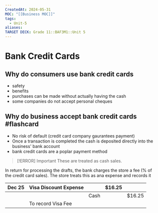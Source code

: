 ```yaml
---
CreatedAt: 2024-05-31
MOC: "[[Business MOC]]"
tags:
  - Unit-5
aliases: 
TARGET DECK: Grade 11::BAF3M1::Unit 5
---
```


# Bank Credit Cards

## Why do consumers use bank credit cards
- safety
- benefits
- purchases can be made without actually having the cash
- some companies do not accept personal cheques

## Why do business accept bank credit cards #flashcard 
- No risk of default (credit card company gaurantees payment)
- Once a transaction is completed the cash is deposited directly into the business' bank account
- bank credit cards are a poplar payment method
<!--ID: 1717163511409-->



> [!ERROR] Important
> These are treated as cash sales.

In return for processing the drafts, the bank charges the store a fee (% of the credit card sales). The store treats this as ana expense and records it 


| Dec 25 | Visa Discount Expense |      | $16.25 |        |
| ------ | --------------------- | ---- | ------ | ------ |
|        |                       | Cash |        | $16.25 |
|        | To record Visa Fee    |      |        |        |

